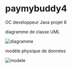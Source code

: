 # paymybuddy4
OC developpeur Java projet 6


diagramme de classe UML

![diagramme](https://user-images.githubusercontent.com/16265269/152368912-96fe581b-309e-4520-87c9-6bcc8fd3aab5.png)

modèle physique de données

![modele](https://user-images.githubusercontent.com/16265269/152369796-40fc558a-b47f-4ce7-acdf-cf20b9a802ef.png)
